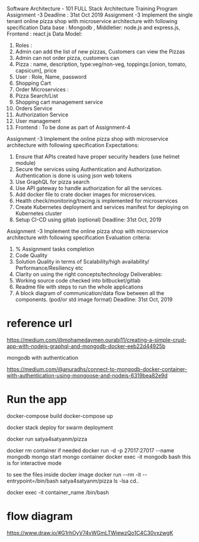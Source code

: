Software Architecture -
101
FULL Stack Architecture Training Program
Assignment -3
Deadline : 31st Oct 2019
Assignment -3
Implement the single tenant online pizza shop with microservice architecture with following specification
Data base : Mongodb , Middletier: node.js and express.js, Frontend : react.js
Data Model:
1. Roles :
1. Admin can add the list of new pizzas, Customers can view the Pizzas
2. Admin can not order pizza, customers can
2. Pizza : name, description, type:veg/non-veg, toppings:[onion, tomato, capsicum], price
3. User : Role, Name, password
4. Shopping Cart
5. Order
Microservices :
1. Pizza Search/List
2. Shopping cart management service
3. Orders Service
4. Authorization Service
5. User management
6. Frontend : To be done as part of Assignment-4





Assignment -3
Implement the online pizza shop with microservice architecture with following specification
Expectations:
1. Ensure that APIs created have proper security headers (use helmet module)
2. Secure the services using Authentication and Authorization. Authentication is done is using
json web tokens
3. Use GraphQL for pizza search
4. Use API gateway to handle authorization for all the services.
5. Add docker file to crate docker images for microservices.
6. Health check/monitoring/tracing is implemented for microservices
7. Create Kubernetes deployment and services manifest for deploying on Kubernetes cluster
7. Setup CI-CD using gitlab (optional)
Deadline: 31st Oct, 2019




Assignment -3
Implement the online pizza shop with microservice architecture with following specification
Evaluation criteria:
1. % Assignment tasks completion
2. Code Quality
3. Solution Quality in terms of Scalability/high availability/ Performance/Resiliency etc
4. Clarity on using the right concepts/technology
Deliverables:
1. Working source code checked into bitbucket/gitlab
2. Readme file with steps to run the whole applications
3. A block diagram of communication/data flow between all the components. (pod/or std
image format)
Deadline: 31st Oct, 2019






reference url
================================
https://medium.com/@mohamedaymen.ourabi11/creating-a-simple-crud-app-with-nodejs-graphql-and-mongodb-docker-eeb22d44925b


mongodb with authentication

https://medium.com/@anuradhs/connect-to-mongodb-docker-container-with-authentication-using-mongoose-and-nodejs-6319bea82e9d




Run the app
================================
docker-compose build
docker-compose up

docker stack deploy for swarm deployment

docker run satya4satyanm/pizza

docker rm container if needed
docker run -d -p 27017:27017 --name mongodb mongo      start mongo container
docker exec -it mongodb bash    this is for interactive mode


to see the files inside docker image 
docker run --rm -it --entrypoint=/bin/bash satya4satyanm/pizza
ls -lsa
cd..


docker exec -it container_name /bin/bash



flow diagram
================================
https://www.draw.io/#G1rhOyV74vWGmLTWiewzQo1C4C30vxzwgK

